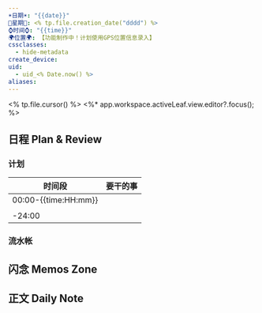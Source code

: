 ```yaml
---
☀️日期☀️: "{{date}}"
📆星期📆: <% tp.file.creation_date("dddd") %>
⌚️时间⌚️: "{{time}}"
🌍位置🌍: 【功能制作中！计划使用GPS位置信息录入】
cssclasses:
  - hide-metadata
create_device: 
uid:
  - uid_<% Date.now() %>
aliases:
---
```

<% tp.file.cursor() %> <%* app.workspace.activeLeaf.view.editor?.focus(); %>

## 日程 Plan & Review

### 计划

| 时间段 | 要干的事 |
| ---- | ---- |
| 00:00-{{time:HH:mm}} |  |
|  |  |
| -24:00 |  |

### 流水帐




## 闪念 Memos Zone

## 正文 Daily Note

